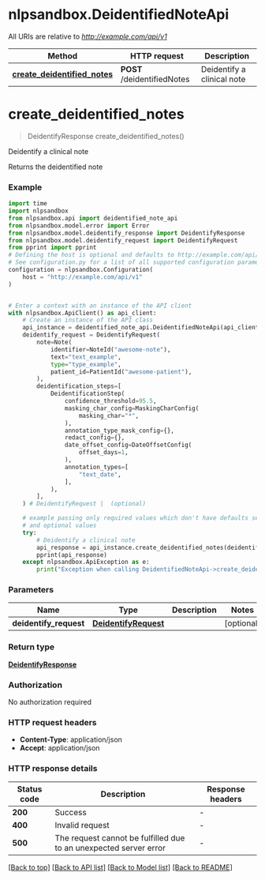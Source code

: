 # nlpsandbox.DeidentifiedNoteApi

All URIs are relative to *http://example.com/api/v1*

Method | HTTP request | Description
------------- | ------------- | -------------
[**create_deidentified_notes**](DeidentifiedNoteApi.md#create_deidentified_notes) | **POST** /deidentifiedNotes | Deidentify a clinical note


# **create_deidentified_notes**
> DeidentifyResponse create_deidentified_notes()

Deidentify a clinical note

Returns the deidentified note

### Example


```python
import time
import nlpsandbox
from nlpsandbox.api import deidentified_note_api
from nlpsandbox.model.error import Error
from nlpsandbox.model.deidentify_response import DeidentifyResponse
from nlpsandbox.model.deidentify_request import DeidentifyRequest
from pprint import pprint
# Defining the host is optional and defaults to http://example.com/api/v1
# See configuration.py for a list of all supported configuration parameters.
configuration = nlpsandbox.Configuration(
    host = "http://example.com/api/v1"
)


# Enter a context with an instance of the API client
with nlpsandbox.ApiClient() as api_client:
    # Create an instance of the API class
    api_instance = deidentified_note_api.DeidentifiedNoteApi(api_client)
    deidentify_request = DeidentifyRequest(
        note=Note(
            identifier=NoteId("awesome-note"),
            text="text_example",
            type="type_example",
            patient_id=PatientId("awesome-patient"),
        ),
        deidentification_steps=[
            DeidentificationStep(
                confidence_threshold=95.5,
                masking_char_config=MaskingCharConfig(
                    masking_char="*",
                ),
                annotation_type_mask_config={},
                redact_config={},
                date_offset_config=DateOffsetConfig(
                    offset_days=1,
                ),
                annotation_types=[
                    "text_date",
                ],
            ),
        ],
    ) # DeidentifyRequest |  (optional)

    # example passing only required values which don't have defaults set
    # and optional values
    try:
        # Deidentify a clinical note
        api_response = api_instance.create_deidentified_notes(deidentify_request=deidentify_request)
        pprint(api_response)
    except nlpsandbox.ApiException as e:
        print("Exception when calling DeidentifiedNoteApi->create_deidentified_notes: %s\n" % e)
```


### Parameters

Name | Type | Description  | Notes
------------- | ------------- | ------------- | -------------
 **deidentify_request** | [**DeidentifyRequest**](DeidentifyRequest.md)|  | [optional]

### Return type

[**DeidentifyResponse**](DeidentifyResponse.md)

### Authorization

No authorization required

### HTTP request headers

 - **Content-Type**: application/json
 - **Accept**: application/json


### HTTP response details

| Status code | Description | Response headers |
|-------------|-------------|------------------|
**200** | Success |  -  |
**400** | Invalid request |  -  |
**500** | The request cannot be fulfilled due to an unexpected server error |  -  |

[[Back to top]](#) [[Back to API list]](../README.md#documentation-for-api-endpoints) [[Back to Model list]](../README.md#documentation-for-models) [[Back to README]](../README.md)

